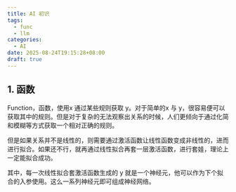 ```yaml
---
title: AI 初识
tags:
  - func
  - llm
categories:
  - AI
date: 2025-08-24T19:15:28+08:00
draft: true
---
```

## 1. 函数

Function，函数，使用x 通过某些规则获取 y。对于简单的x 与 y，很容易便可以获取其中的规则。但是对于复杂的无法观察出关系的时候，人们更倾向于通过化简和模糊等方式获取一个相对正确的规则。

但是如果关系并不是线性的，则需要通过激活函数让线性函数变成非线性的，进而进行拟合。如果还不行，就再通过线性拟合再套一层激活函数，进行套娃，理论上一定能拟合成功。

其中，每一次线性拟合套激活函数生成的 y 就是一个神经元，他可以作为下个拟合的入参使用。这么一系列神经元即可组成神经网络。